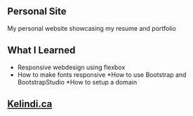 ## Personal Site
My personal website showcasing my resume and portfolio

## What I Learned
* Responsive webdesign using flexbox
* How to make fonts responsive 
*How to use Bootstrap and BootstrapStudio
*How to setup a domain 

## [Kelindi.ca](https://kelindi.ca/)


